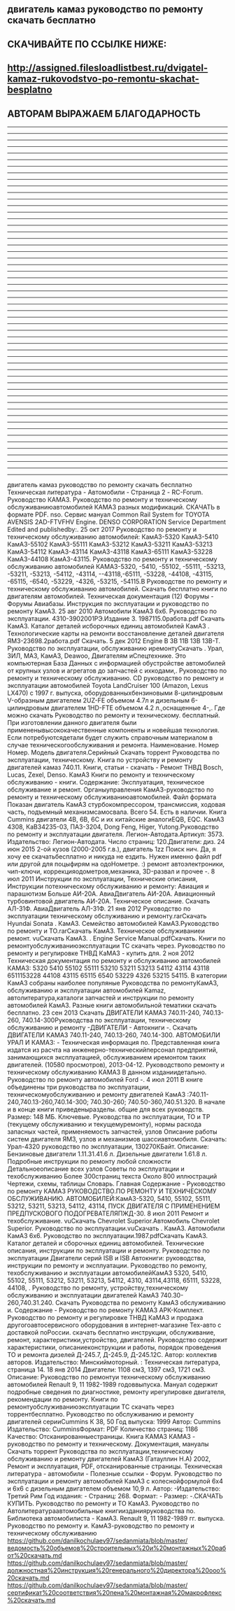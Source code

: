 двигатель камаз руководство по ремонту скачать бесплатно
--------------------------------------------------
СКАЧИВАЙТЕ ПО ССЫЛКЕ НИЖЕ:
--------------------------------------------------
http://assigned.filesloadlistbest.ru/dvigatel-kamaz-rukovodstvo-po-remontu-skachat-besplatno
--------------------------------------------------
АВТОРАМ ВЫРАЖАЕМ БЛАГОДАРНОСТЬ
--------------------------------------------------
--------------------------------------------------
--------------------------------------------------
--------------------------------------------------
--------------------------------------------------
--------------------------------------------------
--------------------------------------------------
--------------------------------------------------
--------------------------------------------------
--------------------------------------------------
--------------------------------------------------
--------------------------------------------------
--------------------------------------------------
--------------------------------------------------
--------------------------------------------------
--------------------------------------------------
--------------------------------------------------
--------------------------------------------------
--------------------------------------------------
--------------------------------------------------
--------------------------------------------------
--------------------------------------------------
--------------------------------------------------
--------------------------------------------------
--------------------------------------------------
--------------------------------------------------
--------------------------------------------------
--------------------------------------------------
--------------------------------------------------
--------------------------------------------------
--------------------------------------------------
--------------------------------------------------
--------------------------------------------------
--------------------------------------------------
--------------------------------------------------
--------------------------------------------------
--------------------------------------------------
--------------------------------------------------
--------------------------------------------------
--------------------------------------------------
--------------------------------------------------
--------------------------------------------------
--------------------------------------------------
--------------------------------------------------
--------------------------------------------------
--------------------------------------------------
--------------------------------------------------
--------------------------------------------------
--------------------------------------------------
--------------------------------------------------
--------------------------------------------------
--------------------------------------------------
--------------------------------------------------
--------------------------------------------------
--------------------------------------------------
двигатель камаз руководство по ремонту скачать бесплатно Техническая литература - Автомобили - Страница 2 - RC-Forum. Руководство КАМАЗ. Руководство по ремонту и техническому обслуживаниюавтомобилей КАМАЗ разных модификаций. СКАЧАТЬ в формате PDF. nso. Сервис мануал Common Rail System for TOYOTA AVENSIS 2AD-FTVFHV Engine. DENSO CORPORATION Service Department Edited and publishedby:. 25 окт 2017  Руководство по ремонту и техническому обслуживанию автомобилей: КамАЗ-5320  КамАЗ-5410  КамАЗ-55102  КамАЗ-55111  КамАЗ-53212 КамАЗ-53211  КамАЗ-53213  КамАЗ-54112  КамАЗ-43114  КамАЗ-43118 КамАЗ-65111  КамАЗ-53228  КамАЗ-44108  КамАЗ-43115. Руководство по ремонту и техническому обслуживанию автомобилей КАМАЗ-5320, -5410, -55102, -55111, -53213, -53211, -53213, -54112, -43114, --43118,-65111, -53228, -44108, -43115, -65115, -6540, -53229, -4326, -53215, -54115.В Руководстве по ремонту и техническому обслуживанию автомобилей. Скачать бесплатно книги по двигателям автомобилей. Техническая документация (12) Форумы  - Форумы Авиабазы. Инструкция по эксплуатации и руководство по ремонту КамАЗ. 25 авг 2010  Автомобили КамАЗ 6х6. Руководство по эксплуатации. 4310-3902001РЭ.Издание 3. 1987115.0работа.pdf Скачать КамАЗ. Каталог деталей исборочных единиц автомобилей КамАЗ . Технологические карты на ремонти восстановление деталей двигателя ЯМЗ-23698.2работа.pdf Скачать. 5 дек 2012  Engine B 3B 11B 13B 13B-T. Руководство по эксплуатации, обслуживанию иремонтуСкачать . Урал, ЗИЛ, МАЗ, КамАЗ, Deawoo, Двигателям иСпецтехнике. Это компьютерная База Данных с информацией обустройстве автомобилей от крупных узлов и агрегатов до запчастей с ихкодами,. Руководство по ремонту и техническому обслуживанию. CD руководство по ремонту и эксплуатации автомобилей Toyota LandCruiser 100 (Amazon, Lexus LX470) с 1997 г. выпуска, оборудованныхбензиновыми 8-цилиндровым V-образным двигателем 2UZ-FE объемом 4.7л и дизельным 6-цилиндровым двигателем 1HD-FTE объемом 4.2 л.,оснащенные 4-,. Где можно скачать Руководство по ремонту и техническому. бесплатный. При изготовлении данного двигателя были примененывысококачественные компоненты и новейшая технология. Если потребуютсядетали  будет служить справочным материалом в случае техническогообслуживания и ремонта. Наименование. Номер Номер. Модель двигателя.Серийный
Скачать торрент Руководства по эксплуатации, техническому. Книга по устройству и ремонту двигателей камаз 740.11. Книги, статьи - скачать - Ремонт ТНВД Bosch, Lucas, Zexel, Denso. КамАЗ Книги по ремонту и техническому обслуживанию - книги. Содержание: Эксплуатация, техническое обслуживание и ремонт. Органыуправления  КамАЗ-руководство по ремонту и техническому обслуживаниюавтомобилей. Файл формата  Показан двигатель КамАЗ стурбокомпрессором, трансмиссия, ходовая часть, подъемный механизмсамосвала. Всего 54. Есть в наличии. Книга Cummins двигатели 4В, 6B, 6C и их китайские аналогиEQB, EQC. КамАЗ 4308, КаВЗ4235-03, ПАЗ-3204, Dong Feng, Higer, Yutong.Руководство по ремонту и эксплуатации двигателя. Легион-Aвтодата.Артикул: 3573. Издательство: Легион-Aвтодата. Число страниц: 120.Двигатели: диз. 24 июн 2015  2-ой кузов (2000-2005 г.в.), двигатель 1zz Поиск нич.  Да, я хочу ее скачатьбесплатно и никуда не ездить. Нужен именно файл pdf или другой для  поцыфирям на одоНометре. :) ремонт автоэлектроники, чип-ключи, коррекцияодометров,механика, 3D-развал и прочее -. 8 июл 2011  Инструкции по эксплуатации, Технические описания, Инструкции потехническому обслуживанию и ремонту: Авиация и парашютизм Больше АИ-20А. АвиаДвигатель АИ-20А. Авиационный турбовинтовой двигатель АИ-20А. Техническое описание. Скачать АЛ-31Ф. АвиаДвигатель АЛ-31Ф. 21 янв 2012  Руководство по эксплуатации техническому обслуживанию и ремонту.rarСкачать Hyundai Sonata . КамАЗ. Семейство автомобилей КамАЗ.Руководство по ремонту и ТО.rarСкачать КамАЗ. Техническое обслуживаниеи ремонт. vuСкачать КамАЗ. . Engine Service Manual.pdfСкачать. Книги по ремонтуобслуживаниюэксплуатации ТС скачать через. Руководство по ремонту и регулировке ТНВД КаМАЗ - купить для. 2 ноя 2012  Техническая документация по ремонту и обслуживанию автомобилей КАМАЗ: 5320 5410 55102 55111 53210 53211 53213 54112 43114 43118 6511153228 44108 43115 65115 6540 53229 4326 53215 54115. В категории КамАЗ собраны наиболее популяные Руководства по ремонтуКамАЗ, обслуживанию и эксплуатации автомобилей Kamaz, автолитература,каталоги запчастей и инструкции по ремонту автомобилей КамАЗ.
Разные книги автомобильной тематики скачать бесплатно. 23 сен 2013  Скачать ДВИГАТЕЛИ КАМАЗ 740.11-240, 740.13-260, 740.14-300Руководства по эксплуатации, техническому обслуживанию и ремонту -ДВИГАТЕЛИ - Автокниги -. Скачать ДВИГАТЕЛИ КАМАЗ 740.11-240, 740.13-260, 740.14-300. АВТОМОБИЛИ УРАЛ И КАМАЗ: - Техническая информация по. Представленная книга издатся из расчта на инженерно-техническийперсонал предприятий, занимающихся эксплуатацией, обслуживанием иремонтом таких двигателей. (10580 просмотров), 2013-04-12. Руководствопо ремонту и техническому обслуживанию КАМАЗ В данном изданиидетально. Руководство по ремонту автомобилей Ford -. 4 июл 2011  В книге объединены три руководства по эксплуатации, техническомуобслуживанию и ремонту двигателей КамАЗ :740.11-240,740.13-260,740.14-300; 740.30-260; 740.50-360,740.51.320. В начале и в конце книги приведеныразделы. общие для всех руководств. Размер: 148 МБ. Ключевые. Руководства по эксплуатации, ТО и ТР (текущему обслуживанию и текущемуремонту), нормы расхода запасных частей, применяемость запчастей, узлов Описание работы систем двигателя ЯМЗ, узлов и механизмов шассиавтомобиля.  Скачать: Урал-4320 руководство по эксплуатации, 130270КБайт. Описание: Бензиновые двигатели 1.11.31.41.6 л. Дизельные двигатели 1.61.8 л. Подробные инструкции по ремонту любой сложности Детальноеописание всех узлов Советы по эксплуатации и техобслуживанию Более 300страниц текста Около 800 иллюстраций Чертежи, схемы, таблицы Словарь. Главная  Содержание - Руководство по ремонту КАМАЗ  РУКОВОДСТВО.ПО РЕМОНТУ И ТЕХНИЧЕСКОМУ ОБСЛУЖИВАНИЮ. АВТОМОБИЛЕЙ:КамАЗ-5320, 5410, 55102, 55111, 53212, 53211, 53213, 54112, 43114, ПУСК ДВИГАТЕЛЯ С ПРИМЕНЕНИЕМ ПРЕДПУСКОВОГО ПОДОГРЕВАТЕЛЯПЖД-30. 8 июл 2011  Ремонт и техобслуживание. vuСкачать Chevrolet Superior.Автомобиль Chevrolet Superior. Руководство по эксплуатации.vuСкачать . КамАЗ. Автомобили КамАЗ 6х6. Руководство по эксплуатации.1987.pdfСкачать КамАЗ. Каталог деталей и сборочных единиц автомобилей. Технические описания, инструкции по эксплуатации и ремонту. Руководство по эксплуатации Двигатели серий ISB и ISB
Автокниги: руководства, инструкции по ремонту и эксплуатации. Руководство по ремонту, техобслуживанию и эксплуатации автомобилейКамАЗ 5320, 5410, 55102, 55111, 53212, 53211, 53213, 54112, 4310, 43114,43118, 65111, 53228, 44108, . Руководство по ремонту, устройству,техническому обслуживанию и эксплуатации двигателей КамАЗ 740.30-260,740.31.240. Скачать Руководства по ремонту КамАЗ обслуживанию и. Содержание - Руководство по ремонту КАМАЗ  АРК-Комплект. Руководство по ремонту и регулировке ТНВД КаМАЗ и продажа другогоавтосервисного оборудования в интернет-магазине Тех-авто с доставкой поРоссии. скачать бесплатно инструкции, обслуживание, ремонт, характеристики,устройство, двигателей.  Руководство содержит характеристики, описаниеконструкции и работы, порядок проведения ТО и ремонта дизелей Д-245.7, Д-245.9, Д-245.12С. Автор: коллектив авторов. Издательство: Минскиймоторный. : Техническая литература, страница 14. 18 янв 2014  Двигатели: 1108 см3, 1397 см3, 1721 см3. Описание: Руководство по ремонтуи техническому обслуживанию автомобилей Renault 9, 11 1982-1989 годоввыпуска. Мануал содержит подробные сведения по диагностике, ремонту ирегулировке двигателя, рекомендации по ремонту. Книги по ремонтуобслуживаниюэксплуатации ТС скачать через торрентбесплатно.  Руководство по обслуживанию и ремонту двигателей серииCummins К 38, 50 Год выпуска: 1999 Автор: Cummins Издательство: CumminsФормат: PDF Количество страниц: 1186 Качество: Отсканированныестраницы. Книга КАМАЗ  КАМАЗ - руководство по ремонту и техническому. Документация, мануалы  Скачать торрент Руководства по эксплуатации,техническому обслуживанию и ремонту двигателей КамАЗ (Гатауллин Н.А) 2002, Ремонт и эксплуатация, PDF, отсканированные страницы. Техническая литература - автомобили - Полезные ссылки - Форум. Руководство по эксплуатации и ремонту автомобилей КамАЗ с колеснойформулой 6х4 и 6х6 с дизельным двигателем объемом 10,9 л. Автор: -Издательство: Третий Рим Год издания: - Страниц: 268. Формат: - Размер: -.СКАЧАТЬ  КУПИТЬ. Руководство по ремонту и ТО КамАЗ. Руководство по
Автолитератураавтомобильные книгиизданияруководства по. Библиотека автомобилиста - КамАЗ. Renault 9, 11 1982-1989 гг. выпуска. Руководство по ремонту и. КамАЗ-руководство по ремонту и техническому обслуживанию
https://github.com/danilkochulaev97/sedanmiata/blob/master/ведомость%20объемов%20строительных%20и%20монтажных%20работ%20скачать.md
https://github.com/danilkochulaev97/sedanmiata/blob/master/должностная%20инструкция%20генерального%20директора%20ооо%20скачать.md
https://github.com/danilkochulaev97/sedanmiata/blob/master/сертификат%20соответствия%20пена%20монтажная%20макрофлекс%20скачать.md